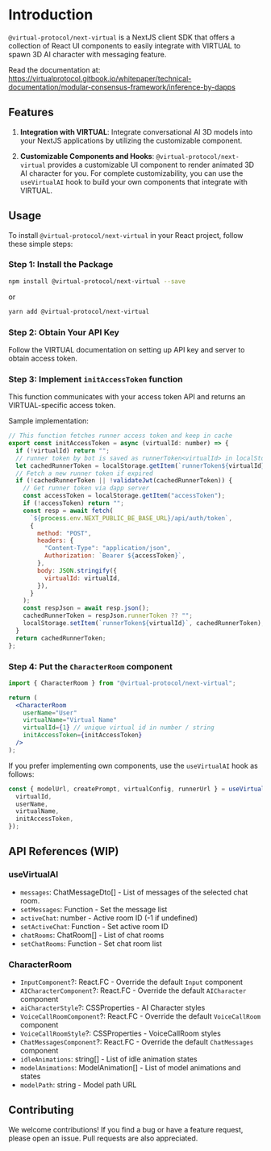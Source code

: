 # Introduction

`@virtual-protocol/next-virtual` is a NextJS client SDK that offers a collection of React UI components to easily integrate with VIRTUAL to spawn 3D AI character with messaging feature.

Read the documentation at: https://virtualprotocol.gitbook.io/whitepaper/technical-documentation/modular-consensus-framework/inference-by-dapps

## Features

1. **Integration with VIRTUAL**: Integrate conversational AI 3D models into your NextJS applications by utilizing the customizable component.

2. **Customizable Components and Hooks**: `@virtual-protocol/next-virtual` provides a customizable UI component to render animated 3D AI character for you. For complete customizability, you can use the `useVirtualAI` hook to build your own components that integrate with VIRTUAL.

## Usage

To install `@virtual-protocol/next-virtual` in your React project, follow these simple steps:

### Step 1: Install the Package

```bash
npm install @virtual-protocol/next-virtual --save
```

or

```bash
yarn add @virtual-protocol/next-virtual
```

### Step 2: Obtain Your API Key

Follow the VIRTUAL documentation on setting up API key and server to obtain access token.

### Step 3: Implement `initAccessToken` function

This function communicates with your access token API and returns an VIRTUAL-specific access token.

Sample implementation:

```javascript
// This function fetches runner access token and keep in cache
export const initAccessToken = async (virtualId: number) => {
  if (!virtualId) return "";
  // runner token by bot is saved as runnerToken<virtualId> in localStorage
  let cachedRunnerToken = localStorage.getItem(`runnerToken${virtualId}`) ?? "";
  // Fetch a new runner token if expired
  if (!cachedRunnerToken || !validateJwt(cachedRunnerToken)) {
    // Get runner token via dapp server
    const accessToken = localStorage.getItem("accessToken");
    if (!accessToken) return "";
    const resp = await fetch(
      `${process.env.NEXT_PUBLIC_BE_BASE_URL}/api/auth/token`,
      {
        method: "POST",
        headers: {
          "Content-Type": "application/json",
          Authorization: `Bearer ${accessToken}`,
        },
        body: JSON.stringify({
          virtualId: virtualId,
        }),
      }
    );
    const respJson = await resp.json();
    cachedRunnerToken = respJson.runnerToken ?? "";
    localStorage.setItem(`runnerToken${virtualId}`, cachedRunnerToken);
  }
  return cachedRunnerToken;
};
```

### Step 4: Put the `CharacterRoom` component

```jsx
import { CharacterRoom } from "@virtual-protocol/next-virtual";

return (
  <CharacterRoom
    userName="User"
    virtualName="Virtual Name"
    virtualId={1} // unique virtual id in number / string
    initAccessToken={initAccessToken}
  />
);
```

If you prefer implementing own components, use the `useVirtualAI` hook as follows:

```javascript
const { modelUrl, createPrompt, virtualConfig, runnerUrl } = useVirtualAI({
  virtualId,
  userName,
  virtualName,
  initAccessToken,
});
```

## API References (WIP)

### useVirtualAI

- `messages`: ChatMessageDto[] - List of messages of the selected chat room.
- `setMessages`: Function - Set the message list
- `activeChat`: number - Active room ID (-1 if undefined)
- `setActiveChat`: Function - Set active room ID
- `chatRooms`: ChatRoom[] - List of chat rooms
- `setChatRooms`: Function - Set chat room list

### CharacterRoom

- `InputComponent`?: React.FC<InputProps> - Override the default `Input` component
- `AICharacterComponent`?: React.FC<AICharacterProps> - Override the default `AICharacter` component
- `aiCharacterStyle`?: CSSProperties - AI Character styles
- `VoiceCallRoomComponent`?: React.FC<VoiceCallRoomProps> - Override the default `VoiceCallRoom` component
- `VoiceCallRoomStyle`?: CSSProperties - VoiceCallRoom styles
- `ChatMessagesComponent`?: React.FC<ChatMessagesProps> - Override the default `ChatMessages` component
- `idleAnimations`: string[] - List of idle animation states
- `modelAnimations`: ModelAnimation[] - List of model animations and states
- `modelPath`: string - Model path URL

## Contributing

We welcome contributions! If you find a bug or have a feature request, please open an issue. Pull requests are also appreciated.
